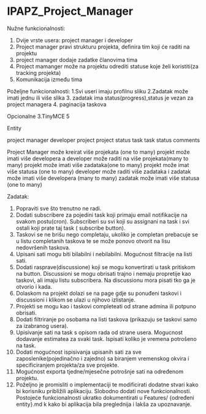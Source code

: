 # IPAPZ_Project_Manager

Nužne funkcionalnosti:
1. Dvije vrste usera: project manager i developer
2. Project manager pravi strukturu projekta, definira tim koji će raditi na projektu
3. project manager dodaje zadatke članovima tima
4. Project mamanger može na projektu odrediti statuse koje želi koristiti(za tracking projekta)
5. Komunikacija između tima

Poželjne funkcionalnosti:
1.Svi useri imaju profilnu sliku
2.Zadatak može imati jednu ili više slika
3. zadatak ima status(progress),status je vezan za project managera
4. paginacija taskova



Opcionalne
3.TinyMCE 5 

Entity

project manager
developer
project
project status
task
task status
comments





Project Manager može kreirat više projekata (one to many)
projekt može imati više developera a developer može raditi na više projekata(many to many)
projekt može imati više zadataka(one to many)
projekt može imat više statusa (one to many)
developer može raditi više zadataka i zadatak može imati više developera (many to many)
zadatak može imati više statusa (one to many)



Zadatak:

1. Popraviti sve što trenutno ne radi.
2. Dodati subscribere za pojedini task koji primaju email notifikacije na svakom postu(cron).
Subscriberi su svi koji su assignani na task i svi ostali koji prate taj task ( subscribe button).
3. Taskovi se ne brišu nego completaju, ukoliko je completan prebacuje se u listu completanih taskova
te se može ponovo otvorit na lisu nedovršenih taskova.
4. Upisani sati mogu biti bilabilni i nebilabilni. Mogućnost filtracije na listi sati.
5. Dodati rasprave(discussione) koji se mogu konvertirati u task pritiskom na button.
Discussioni se mogu obrisati trajno i nemaju propretije kao taskovi, ali imaju listu subscribera.
Na discussionu mora pisati tko ga je otvorio i kada.
6. Dolaskom na projekt dolazi se na page gdje su ponuđeni taskovi i discussioni i klikom se ulazi
u njihovo izlistanje.
7. Projekti se mogu kao i taskovi completeati od strane admina ili potpuno obrisati.
8. Dodati filtriranje po osobama na listi taskova (prikazuju se taskovi samo za izabranog usera).
9. Upisivanje sati na task s opisom rada od strane usera. Mogucnost dodavanje estimatea za svaki task.
Ispisati koliko je vremena potrošeno na task.
10. Dodati mogućnost ispisivanja upisanih sati za sve zaposlenike(pojedinačno i zajedno)
sa biranjem vremenskog okvira i specificiranjem projekta/za sve projekte.
11. Mogućnost exporta tjedne/mjesečne potrošnje sati na određenom projektu.
12. Poželjno je promisliti o implementaciji te modificirati dodatne stvari kako bi korisniku
približili aplikaciju. Slobodno dodati nove funkcionalnosti. Postojeće funkcionalnosti ukratko dokumentirati u Features/ {određeni entity}.md k
kako bi aplikacija bila preglednija i lakša za upoznavanje.

